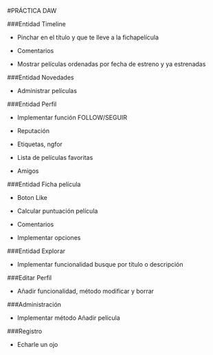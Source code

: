 #PRÁCTICA DAW

###Entidad Timeline

- Pinchar en el título y que te lleve a la fichapelícula

- Comentarios

- Mostrar películas ordenadas por fecha de estreno y ya estrenadas

###Entidad Novedades

- Administrar películas

###Entidad Perfil

- Implementar función FOLLOW/SEGUIR

- Reputación

- Etiquetas, ngfor

- Lista de películas favoritas

- Amigos

###Entidad Ficha película

- Boton Like

- Calcular puntuación película

- Comentarios

- Implementar opciones

###Entidad Explorar

- Implementar funcionalidad busque por título o descripción

###Editar Perfil

- Añadir funcionalidad, método modificar y borrar

###Administración

- Implementar método Añadir película

###Registro

- Echarle un ojo
